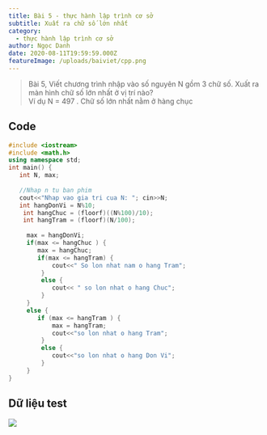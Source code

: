 ```yaml
---
title: Bài 5 - thực hành lập trình cơ sở
subtitle: Xuất ra chữ số lớn nhất
category:
  - thực hành lập trình cơ sở
author: Ngọc Danh
date: 2020-08-11T19:59:59.000Z
featureImage: /uploads/baiviet/cpp.png
---
```


> Bài 5, Viết chương trình nhập vào số nguyên N gồm 3 chữ số. Xuất ra màn hình chữ số lớn nhất ở vị trí nào?  
> Ví dụ N = 497 . Chữ số lớn nhất nằm ở hàng chục

## Code  
```c++
#include <iostream>
#include <math.h>
using namespace std;
int main() {
   int N, max;
 
   //Nhap n tu ban phim
   cout<<"Nhap vao gia tri cua N: "; cin>>N;
   int hangDonVi = N%10;
    int hangChuc = (floorf)((N%100)/10);
    int hangTram = (floorf)(N/100);
 
     max = hangDonVi;
     if(max <= hangChuc ) {
        max = hangChuc;
        if(max <= hangTram) {
            cout<<" So lon nhat nam o hang Tram";
         }
         else {
            cout<< " so lon nhat o hang Chuc";
         }
     }
     else {
        if (max <= hangTram ) {
            max = hangTram;
            cout<<"so lon nhat o hang Tram";
         }
         else {
            cout<<"so lon nhat o hang Don Vi";
         }
     }
}
```

## Dữ liệu test  

[![](https://1.bp.blogspot.com/-bMm6IiKTXR0/XhjaWEoA7EI/AAAAAAAAb3s/GdlnV291iwMRJpUyUjA_oYBSyUtE55tQQCLcBGAsYHQ/s320/5.png)](https://1.bp.blogspot.com/-bMm6IiKTXR0/XhjaWEoA7EI/AAAAAAAAb3s/GdlnV291iwMRJpUyUjA_oYBSyUtE55tQQCLcBGAsYHQ/s1600/5.png)